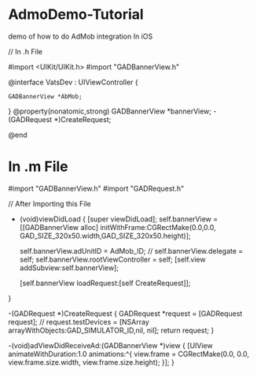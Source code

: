 AdmoDemo-Tutorial
=================

demo of how to do AdMob integration In iOS


// In .h File

#import <UIKit/UIKit.h>
#import "GADBannerView.h"


@interface VatsDev : UIViewController<GADBannerViewDelegate> {
    
    GADBannerView *AbMob;
    
}
@property(nonatomic,strong) GADBannerView *bannerView;
-(GADRequest *)CreateRequest;


@end

# In .m File

#import "GADBannerView.h"
#import "GADRequest.h"

// After Importing this File 

- (void)viewDidLoad
{
    [super viewDidLoad];
    self.bannerView = [[GADBannerView alloc]
                       initWithFrame:CGRectMake(0.0,0.0, GAD_SIZE_320x50.width,GAD_SIZE_320x50.height)];
    
    self.bannerView.adUnitID = AdMob_ID;
 //   self.bannerView.delegate = self;
    self.bannerView.rootViewController = self;
    [self.view addSubview:self.bannerView];
    
    [self.bannerView loadRequest:[self CreateRequest]];
    
}

-(GADRequest *)CreateRequest
{
    GADRequest *request = [GADRequest request];
   // request.testDevices = [NSArray arrayWithObjects:GAD_SIMULATOR_ID,nil, nil];
    return  request;
}

-(void)adViewDidReceiveAd:(GADBannerView *)view
{
    [UIView animateWithDuration:1.0 animations:^{
        view.frame = CGRectMake(0.0, 0.0, view.frame.size.width, view.frame.size.height);
    }];
}

